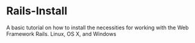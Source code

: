 # Rails-Install
A basic tutorial on how to install the necessities for working with the Web Framework Rails. Linux, OS X, and Windows
